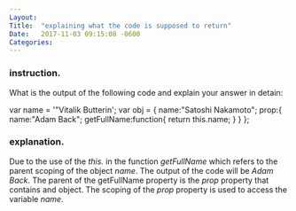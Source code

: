 ```yaml
---
Layout:	
Title:	"explaining what the code is supposed to return"
Date:	2017-11-03 09:15:08 -0600
Categories:	
---
```

### instruction.
What is the output of the following code and explain your answer in detain:

var name = '"Vitalik Butterin'; 
var obj = {
    name:"Satoshi Nakamoto";
    prop:{
        name:"Adam Back";
        getFullName:function{
            return this.name;
        }
    }
};

### explanation.

Due to the use of the *this.* in the function *getFullName* which refers to the parent scoping of the object *name*.
The output of the code will be *Adam Back*.
The parent of the getFullName property is the *prop* property that contains and object.
The scoping of the *prop* property is used to access the variable *name*.